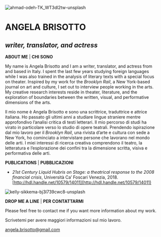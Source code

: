 ![ahmad-odeh-TK_WT3dl2tw-unsplash](https://user-images.githubusercontent.com/57620839/68619666-30653500-04cc-11ea-9141-213a916327bd.jpg)


# ANGELA BRISOTTO


## _writer, translator, and actress_  


**ABOUT ME** | **CHI SONO**

My name is Angela Brisotto and I am a writer, translator, and actress from and based in Italy. I spent the last few years studying foreign languages while I was also trained in the analysis of literary texts with a special focus on theater. Inspired by my work for the _Brooklyn Rail_, a New York-based journal on art and culture, I set out to interview people working in the arts. My creative research interests reside in theater, literature, and the exploration of boundaries between the written, visual, and performative dimensions of the arts. 

Il mio nome è Angela Brisotto e sono una scrittrice, traduttrice e attrice italiana. Ho passato gli ultimi anni a studiare lingue straniere mentre approfondivo l’analisi critica di testi letterari. Il mio percorso di studi ha virato in particolare verso lo studio di opere teatrali. Prendendo ispirazione dal mio lavoro per il _Brooklyn Rail_, una rivista d’arte e cultura con sede a New York, ho cominciato a intervistare persone che lavorano nel mondo delle arti. I miei interessi di ricerca creativa comprendono il teatro, la letteratura e l’esplorazione dei confini tra la dimensione scritta, visiva e performativa delle arti.    

**PUBLICATIONS** | **PUBBLICAZIONI**



*   _21st Century Liquid Hubris on Stage: a theatrical response to the 2008 financial crisis_, Università Ca’ Foscari Venezia, 2018.    
[http://hdl.handle.net/10579/14011](http://hdl.handle.net/10579/14011)

![kelly-sikkema-bj3l739cwc8-unsplash](https://user-images.githubusercontent.com/57620839/68620287-753d9b80-04cd-11ea-9664-9406fffa4043.jpg)

**DROP ME A LINE** | **PER CONTATTARMI**

Please feel free to contact me if you want more information about my work.  

Scrivetemi per avere maggiori informazioni sul mio lavoro.

angela.brisotto@gmail.com
